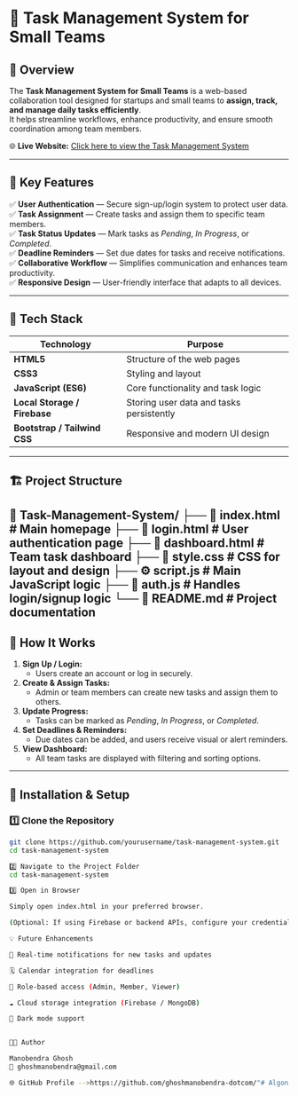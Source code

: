 # 👥 Task Management System for Small Teams

## 📌 Overview
The **Task Management System for Small Teams** is a web-based collaboration tool designed for startups and small teams to **assign, track, and manage daily tasks efficiently**.  
It helps streamline workflows, enhance productivity, and ensure smooth coordination among team members.

🌐 **Live Website:** [Click here to view the Task Management System](https://algonive-group-task-manager.vercel.app/)

---

## 🚀 Key Features
✅ **User Authentication** — Secure sign-up/login system to protect user data.  
✅ **Task Assignment** — Create tasks and assign them to specific team members.  
✅ **Task Status Updates** — Mark tasks as *Pending*, *In Progress*, or *Completed*.  
✅ **Deadline Reminders** — Set due dates for tasks and receive notifications.  
✅ **Collaborative Workflow** — Simplifies communication and enhances team productivity.  
✅ **Responsive Design** — User-friendly interface that adapts to all devices.

---

## 🧠 Tech Stack
| Technology | Purpose |
|-------------|----------|
| **HTML5** | Structure of the web pages |
| **CSS3** | Styling and layout |
| **JavaScript (ES6)** | Core functionality and task logic |
| **Local Storage / Firebase** | Storing user data and tasks persistently |
| **Bootstrap / Tailwind CSS** | Responsive and modern UI design |

---

## 🏗️ Project Structure

📁 Task-Management-System/
├── 📄 index.html # Main homepage
├── 📄 login.html # User authentication page
├── 📄 dashboard.html # Team task dashboard
├── 🎨 style.css # CSS for layout and design
├── ⚙️ script.js # Main JavaScript logic
├── 🔐 auth.js # Handles login/signup logic
└── 📘 README.md # Project documentation
---

## 🧩 How It Works
1. **Sign Up / Login:**  
   - Users create an account or log in securely.  
2. **Create & Assign Tasks:**  
   - Admin or team members can create new tasks and assign them to others.  
3. **Update Progress:**  
   - Tasks can be marked as *Pending*, *In Progress*, or *Completed*.  
4. **Set Deadlines & Reminders:**  
   - Due dates can be added, and users receive visual or alert reminders.  
5. **View Dashboard:**  
   - All team tasks are displayed with filtering and sorting options.

---

## 🧰 Installation & Setup
### 1️⃣ Clone the Repository
```bash
git clone https://github.com/yourusername/task-management-system.git
cd task-management-system

2️⃣ Navigate to the Project Folder
cd task-management-system

3️⃣ Open in Browser

Simply open index.html in your preferred browser.

(Optional: If using Firebase or backend APIs, configure your credentials in auth.js and script.js before running.)

💡 Future Enhancements

🔔 Real-time notifications for new tasks and updates

🗓️ Calendar integration for deadlines

👥 Role-based access (Admin, Member, Viewer)

☁️ Cloud storage integration (Firebase / MongoDB)

🌙 Dark mode support


🧑‍💻 Author

Manobendra Ghosh
📧 ghoshmanobendra@gmail.com

🌐 GitHub Profile -->https://github.com/ghoshmanobendra-dotcom/"# Algonive_group_Task_Manager" 
